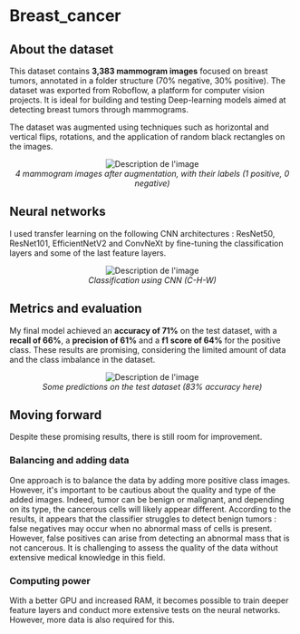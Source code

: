 # Breast_cancer

## About the dataset

This dataset contains **3,383 mammogram images** focused on breast tumors, annotated in a folder structure (70% negative, 30% positive).
The dataset was exported from Roboflow, a platform for computer vision projects.
It is ideal for building and testing Deep-learning models aimed at detecting breast tumors through mammograms.

The dataset was augmented using techniques such as horizontal and vertical flips, rotations, and the application of random black rectangles on the images.

<p align="center">
  <img src="https://github.com/user-attachments/assets/209642a0-1709-4429-a02d-b57f1dc24405" alt="Description de l'image">
  <br>
  <em>4 mammogram images after augmentation, with their labels (1 positive, 0 negative)</em>
</p>

## Neural networks

I used transfer learning on the following CNN architectures : ResNet50, ResNet101, EfficientNetV2 and ConvNeXt by fine-tuning the classification layers and some of the last feature layers.

<p align="center">
  <img src="https://github.com/user-attachments/assets/a5665943-458b-425c-a288-8dc24b7a0343" alt="Description de l'image">
  <br>
  <em>Classification using CNN (C-H-W)</em>
</p>

## Metrics and evaluation

My final model achieved an **accuracy of 71%** on the test dataset, with a **recall of 66%**,  a **precision of 61%** and a **f1 score of 64%** for the positive class. These results are promising, considering the limited amount of data and the class imbalance in the dataset.

<p align="center">
  <img src="https://github.com/user-attachments/assets/46eab4fd-3088-48c9-97a6-d279cd233c61" alt="Description de l'image">
  <br>
  <em>Some predictions on the test dataset (83% accuracy here)</em>
</p>

## Moving forward

Despite these promising results, there is still room for improvement.

### Balancing and adding data

One approach is to balance the data by adding more positive class images. However, it's important to be cautious about the quality and type of the added images. Indeed, tumor can be benign or malignant, and depending on its type, the cancerous cells will likely appear different. According to the results, it appears that the classifier struggles to detect benign tumors : false negatives may occur when no abnormal mass of cells is present. However, false positives can arise from detecting an abnormal mass that is not cancerous. It is challenging to assess the quality of the data without extensive medical knowledge in this field.

### Computing power

With a better GPU and increased RAM, it becomes possible to train deeper feature layers and conduct more extensive tests on the neural networks. However, more data is also required for this.
